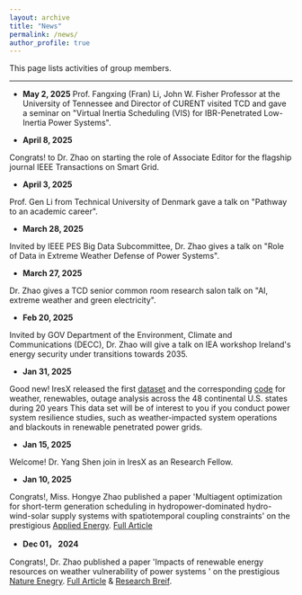```yaml
---
layout: archive
title: "News"
permalink: /news/
author_profile: true
---
```

This page lists activities of group members.

---
* **May 2, 2025**
Prof. Fangxing (Fran) Li, John W. Fisher Professor at the University of Tennessee and Director of CURENT visited TCD and gave a seminar on "Virtual Inertia Scheduling (VIS) for IBR-Penetrated Low-Inertia Power Systems".


* **April 8, 2025**

Congrats! to Dr. Zhao on starting the role of Associate Editor for the flagship journal IEEE Transactions on Smart Grid.


* **April 3, 2025**

Prof. Gen Li from Technical University of Denmark gave a talk on "Pathway to an academic career".


* **March 28, 2025**

Invited by IEEE PES Big Data Subcommittee, Dr. Zhao gives a talk on "Role of Data in Extreme Weather Defense of Power Systems".


* **March 27, 2025**

Dr. Zhao gives a TCD senior common room research salon talk on "AI, extreme weather and green electricity".


* **Feb 20, 2025**

Invited by GOV Department of the Environment, Climate and Communications (DECC), Dr. Zhao will give a talk on IEA workshop Ireland's energy security under transitions towards 2035.


* **Jan 31, 2025**

Good new! IresX released the first [dataset](https://figshare.com/articles/dataset/Renewable_energy_Weather_Power_system_blackout_large-scale_outage_/25628700) and the corresponding [code](https://github.com/JinZhaoTCD/NE_WeatherBlackout_Code/tree/main) for weather, renewables, outage analysis across the 48 continental U.S. states during 20 years
This data set will be of interest to you if you conduct power system resilience studies, such as weather-impacted system operations and blackouts in renewable penetrated power grids.


* **Jan 15, 2025**

Welcome! Dr. Yang Shen join in IresX as an Research Fellow.


* **Jan 10, 2025**

Congrats!, Miss. Hongye Zhao published a paper 'Multiagent optimization for short-term generation scheduling in hydropower-dominated hydro-wind-solar supply systems with spatiotemporal coupling constraints' on the prestigious [Applied Energy](https://www.sciencedirect.com/journal/applied-energy). [Full Article](https://www.sciencedirect.com/science/article/pii/S0306261925000546)


* **Dec 01， 2024**

Congrats!, Dr. Zhao published a paper 'Impacts of renewable energy resources on weather vulnerability of power systems ' on the prestigious [Nature Enegry](https://www.nature.com/nenergy/). [Full Article](https://www.nature.com/articles/s41560-024-01652-1) & [Research Breif](https://www.nature.com/articles/s41560-024-01657-w).

